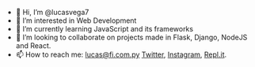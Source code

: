 - 👋 Hi, I’m @lucasvega7
- 👀 I’m interested in Web Development
- 🌱 I’m currently learning JavaScript and its frameworks
- 💞️ I’m looking to collaborate on projects made in Flask, Django, NodeJS and React.
- 📫 How to reach me: lucas@fi.com.py
[Twitter](https://twitter.com/lucasvegap), [Instagram](https://www.instagram.com/lucas_vegap/), [Repl.it](https://replit.com/@LucasVega777).

<!---
lucasvega7/lucasvega7 is a ✨ special ✨ repository because its `README.md` (this file) appears on your GitHub profile.
You can click the Preview link to take a look at your changes.
--->
